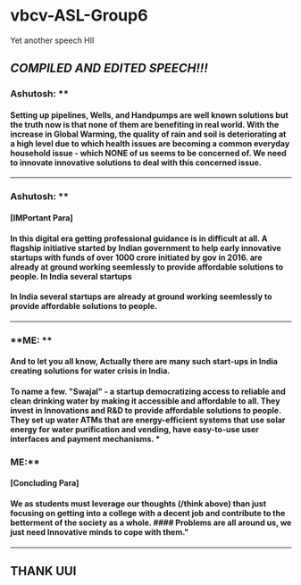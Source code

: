 # vbcv-ASL-Group6
Yet another speech
HII

## _COMPILED AND EDITED SPEECH!!!_

### Ashutosh: **

#### Setting up pipelines, Wells, and Handpumps are well known solutions but the truth now is that none of them are benefiting in real world. With the increase in Global Warming, the quality of rain and soil is deteriorating at a high level due to which health issues are becoming a common everyday household issue - which NONE of us seems to be concerned of. We need to innovate innovative solutions to deal with this concerned issue.

 
--------


### Ashutosh: **

#### [IMPortant Para]

#### In this digital era getting professional guidance is in difficult at all. A flagship initiative started by Indian government to help early innovative startups with funds of over 1000 crore initiated by gov in 2016. are already at ground working seemlessly to provide affordable solutions to people. In India several startups

#### In India several startups are already at ground working seemlessly to provide affordable solutions to people.

--------

### **ME: **

#### And to let you all know, Actually there are many such start-ups in India creating solutions for water crisis in India.

#### To name a few. **"Swajal"** - a startup democratizing access to reliable and clean drinking water by making it accessible and affordable to all. They invest in Innovations and R&D to provide affordable solutions to people. They set up water ATMs that are energy-efficient systems that use solar energy for water purification and vending, have easy-to-use user interfaces and payment mechanisms. *

### ME:**

#### [Concluding Para]

#### We as students must leverage our thoughts (/think above) than just focusing on getting into a college with a decent job and contribute to the betterment of the society as a whole. #### Problems are all around us, we just need Innovative minds to cope with them."

----------

## THANK UUI
